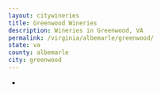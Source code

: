 ```yaml
---
layout: citywineries
title: Greenwood Wineries
description: Wineries in Greenwood, VA
permalink: /virginia/albemarle/greenwood/
state: va
county: albemarle
city: greenwood
---
```

-
